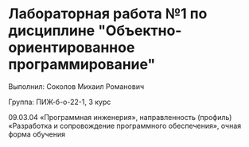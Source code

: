 # Лабораторная работа №1 по дисциплине "Объектно-ориентированное программирование"

Выполнил: Соколов Михаил Романович

Группа: ПИЖ-б-о-22-1, 3 курс

09.03.04 «Программная инженерия», направленность (профиль) «Разработка и сопровождение программного обеспечения», очная форма обучения 
